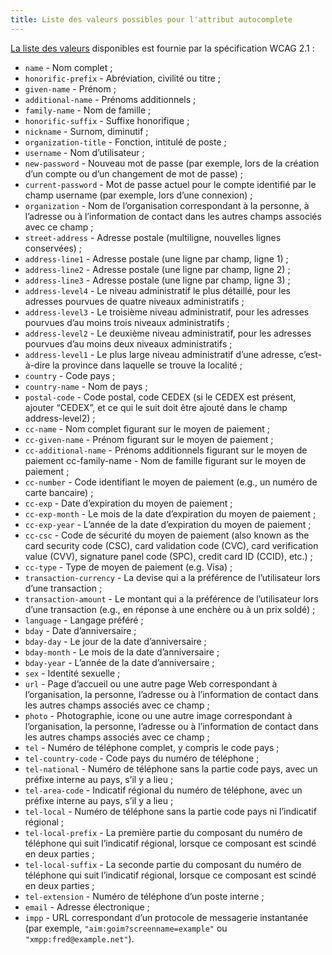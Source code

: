 ```yaml
---
title: Liste des valeurs possibles pour l'attribut autocomplete 
---
```


[La liste des valeurs](https://www.w3.org/TR/WCAG21/#input-purposes)
disponibles est fournie par la spécification WCAG 2.1 :
* `name` \- Nom complet ; 
* `honorific-prefix` \- Abréviation, civilité ou titre ; 
* `given-name` \- Prénom ; 
* `additional-name` \- Prénoms additionnels ; 
* `family-name` \- Nom de famille ; 
* `honorific-suffix` \- Suffixe honorifique ; 
* `nickname` \- Surnom, diminutif ; 
* `organization-title` \- Fonction, intitulé de poste ; 
* `username` \- Nom d’utilisateur ; 
* `new-password` \- Nouveau mot de passe (par exemple, lors de la création d’un compte ou d’un changement de mot de passe) ; 
* `current-password` \- Mot de passe actuel pour le compte identifié par le champ username (par exemple, lors d’une connexion) ; 
* `organization` \- Nom de l’organisation correspondant à la personne, à l’adresse ou à l’information de contact dans les autres champs associés avec ce champ ; 
* `street-address` \- Adresse postale (multiligne, nouvelles lignes conservées) ; 
* `address-line1` \- Adresse postale (une ligne par champ, ligne 1) ; 
* `address-line2` \- Adresse postale (une ligne par champ, ligne 2) ; 
* `address-line3` \- Adresse postale (une ligne par champ, ligne 3) ; 
* `address-level4` \- Le niveau administratif le plus détaillé, pour les adresses pourvues de quatre niveaux administratifs ; 
* `address-level3` \- Le troisième niveau administratif, pour les adresses pourvues d’au moins trois niveaux administratifs ; 
* `address-level2` \- Le deuxième niveau administratif, pour les adresses pourvues d’au moins deux niveaux administratifs ; 
* `address-level1` \- Le plus large niveau administratif d’une adresse, c’est-à-dire la province dans laquelle se trouve la localité ; 
* `country` \- Code pays ; 
* `country-name` \- Nom de pays ; 
* `postal-code` \- Code postal, code CEDEX (si le CEDEX est présent, ajouter “CEDEX”, et ce qui le suit doit être ajouté dans le champ address-level2) ; 
* `cc-name` \- Nom complet figurant sur le moyen de paiement ; 
* `cc-given-name` \- Prénom figurant sur le moyen de paiement ; 
* `cc-additional-name` \- Prénoms additionnels figurant sur le moyen de paiement cc-family-name - Nom de famille figurant sur le moyen de paiement ; 
* `cc-number` \- Code identifiant le moyen de paiement (e.g., un numéro de carte bancaire) ; 
* `cc-exp` \- Date d’expiration du moyen de paiement ; 
* `cc-exp-month` \- Le mois de la date d’expiration du moyen de paiement ; 
* `cc-exp-year` \- L’année de la date d’expiration du moyen de paiement ; 
* `cc-csc` \- Code de sécurité du moyen de paiement (also known as the card security code (CSC), card validation code (CVC), card verification value (CVV), signature panel code (SPC), credit card ID (CCID), etc.) ; 
* `cc-type` \- Type de moyen de paiement (e.g. Visa) ; 
* `transaction-currency` \- La devise qui a la préférence de l’utilisateur lors d’une transaction ; 
* `transaction-amount` \- Le montant qui a la préférence de l’utilisateur lors d’une transaction (e.g., en réponse à une enchère ou à un prix soldé) ; 
* `language` \- Langage préféré ; 
* `bday` \- Date d’anniversaire ; 
* `bday-day` \- Le jour de la date d’anniversaire ; 
* `bday-month` \- Le mois de la date d’anniversaire ; 
* `bday-year` \- L’année de la date d’anniversaire ; 
* `sex` \- Identité sexuelle ; 
* `url` \- Page d’accueil ou une autre page Web correspondant à l’organisation, la personne, l’adresse ou à l’information de contact dans les autres champs associés avec ce champ ; 
* `photo` \- Photographie, icone ou une autre image correspondant à l’organisation, la personne, l’adresse ou à l’information de contact dans les autres champs associés avec ce champ ; 
* `tel` \- Numéro de téléphone complet, y compris le code pays ; 
* `tel-country-code` \- Code pays du numéro de téléphone ; 
* `tel-national` \- Numéro de téléphone sans la partie code pays, avec un préfixe interne au pays, s’il y a lieu ; 
* `tel-area-code` \- Indicatif régional du numéro de téléphone, avec un préfixe interne au pays, s’il y a lieu ; 
* `tel-local` \- Numéro de téléphone sans la partie code pays ni l’indicatif régional ; 
* `tel-local-prefix` \- La première partie du composant du numéro de téléphone qui suit l’indicatif régional, lorsque ce composant est scindé en deux parties ; 
* `tel-local-suffix` \- La seconde partie du composant du numéro de téléphone qui suit l’indicatif régional, lorsque ce composant est scindé en deux parties ; 
* `tel-extension` \- Numéro de téléphone d’un poste interne ; 
* `email` \- Adresse électronique ; 
* `impp` \- URL correspondant d’un protocole de messagerie instantanée (par exemple, `"aim:goim?screenname=example"` ou `"xmpp:fred@example.net"`). 

